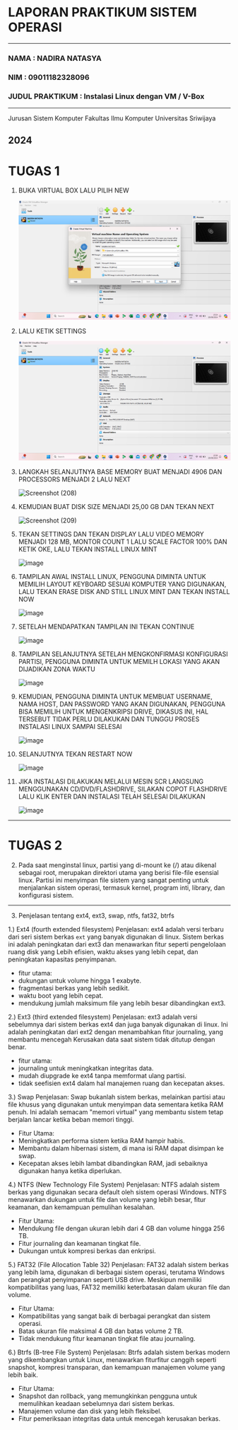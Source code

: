 # LAPORAN PRAKTIKUM SISTEM OPERASI
---
### NAMA : NADIRA NATASYA
### NIM : 09011182328096
### JUDUL PRAKTIKUM : Instalasi Linux dengan VM / V-Box
---
Jurusan Sistem Komputer
Fakultas Ilmu Komputer 
Universitas Sriwijaya 

2024
---

# TUGAS 1
1. BUKA VIRTUAL BOX LALU PILIH NEW
   
   ![Screenshot (205)](https://github.com/NADIRANTS/SISTEM-OPERASI/blob/main/File/364189511-30256a0c-de75-461d-b982-8740a6bba135.png)
  

2. LALU KETIK SETTINGS
 
   ![Screenshot (207)](https://github.com/NADIRANTS/SISTEM-OPERASI/blob/main/File/364189653-d231600d-8e2e-403f-acfa-a01789ee3489.png)


3. LANGKAH SELANJUTNYA BASE MEMORY BUAT MENJADI 4906 DAN 
PROCESSORS MENJADI 2 LALU NEXT

   ![Screenshot (208)](https://github.com/user-attachments/assets/54c0a9cd-569b-4f56-8932-5eed69249031)

   
4. KEMUDIAN BUAT DISK SIZE MENJADI 25,00 GB DAN TEKAN NEXT

    ![Screenshot (209)](https://github.com/user-attachments/assets/c99239eb-8531-4aad-96b2-2fdc988bbea2)


5. TEKAN SETTINGS DAN TEKAN DISPLAY LALU VIDEO MEMORY MENJADI 128 MB, MONTOR COUNT 1 LALU SCALE FACTOR 100% DAN KETIK OKE, LALU TEKAN INSTALL LINUX MINT

    ![image](https://github.com/user-attachments/assets/54d2bc76-7c7b-41d9-b6a7-f122869888e1)


6. TAMPILAN AWAL INSTALL LINUX, PENGGUNA DIMINTA UNTUK MEMILIH LAYOUT KEYBOARD SESUAI KOMPUTER YANG DIGUNAKAN, LALU TEKAN ERASE DISK AND STILL LINUX MINT DAN TEKAN INSTALL NOW

    ![image](https://github.com/user-attachments/assets/016081b6-53bd-4310-b90c-573650fcefa0)


7. SETELAH MENDAPATKAN TAMPILAN INI TEKAN CONTINUE

   ![image](https://github.com/user-attachments/assets/1e2e0ac9-fdd0-4535-acee-9cb578e4e6ec)


8. TAMPILAN SELANJUTNYA SETELAH MENGKONFIRMASI KONFIGURASI PARTISI, PENGGUNA DIMINTA UNTUK MEMILH LOKASI YANG AKAN DIJADIKAN ZONA WAKTU

   ![image](https://github.com/user-attachments/assets/584f345e-47db-4126-a7ba-e1010d91a1cb)


9. KEMUDIAN, PENGGUNA DIMINTA UNTUK MEMBUAT USERNAME, NAMA HOST, DAN PASSWORD YANG AKAN DIGUNAKAN, PENGGUNA BISA MEMILIH UNTUK MENGENKRIPSI DRIVE, DIKASUS INI, HAL TERSEBUT TIDAK PERLU DILAKUKAN DAN TUNGGU PROSES INSTALASI LINUX SAMPAI SELESAI

    ![image](https://github.com/user-attachments/assets/edb51c40-2399-45c0-84ab-1a9da690feea)


10. SELANJUTNYA TEKAN RESTART NOW

    ![image](https://github.com/user-attachments/assets/ad5a4416-9c5e-489d-8614-fd73e9de6345)


11. JIKA INSTALASI DILAKUKAN MELALUI MESIN SCR LANGSUNG MENGGUNAKAN CD/DVD/FLASHDRIVE, SILAKAN COPOT FLASHDRIVE LALU KLIK ENTER DAN INSTALASI TELAH SELESAI DILAKUKAN

    ![image](https://github.com/user-attachments/assets/f3c03e7e-ab90-4446-aca4-62672b2f197d)

---

# TUGAS 2
2. Pada saat menginstal linux, partisi yang di-mount ke (/) atau dikenal sebagai 
root, merupakan direktori utama yang berisi file-file esensial linux. Partisi ini 
menyimpan file sistem yang sangat penting untuk menjalankan sistem operasi, 
termasuk kernel, program inti, library, dan konfigurasi sistem.

---

3. Penjelasan tentang ext4, ext3, swap, ntfs, fat32, btrfs

1.) Ext4 (fourth extended filesystem)
Penjelasan: ext4 adalah versi terbaru dari seri sistem berkas `ext` yang banyak 
digunakan di linux.
Sistem berkas ini adalah peningkatan dari ext3 dan menawarkan fitur seperti 
pengelolaan ruang disk yang
Lebih efisien, waktu akses yang lebih cepat, dan peningkatan kapasitas 
penyimpanan.
- fitur utama:
- dukungan untuk volume hingga 1 exabyte.
- fragmentasi berkas yang lebih sedikit.
- waktu boot yang lebih cepat.
- mendukung jumlah maksimum file yang lebih besar dibandingkan ext3.
  
2.) Ext3 (third extended filesystem)
Penjelasan: ext3 adalah versi sebelumnya dari sistem berkas ext4 dan juga 
banyak digunakan di linux.
Ini adalah peningkatan dari ext2 dengan menambahkan fitur journaling, yang 
membantu mencegah
Kerusakan data saat sistem tidak ditutup dengan benar.
- fitur utama:
- journaling untuk meningkatkan integritas data.
- mudah diupgrade ke ext4 tanpa memformat ulang partisi.
- tidak seefisien ext4 dalam hal manajemen ruang dan kecepatan akses.
  
3.) Swap
Penjelasan: Swap bukanlah sistem berkas, melainkan partisi atau file khusus yang 
digunakan untuk
menyimpan data sementara ketika RAM penuh. Ini adalah semacam "memori 
virtual" yang membantu
sistem tetap berjalan lancar ketika beban memori tinggi.
- Fitur Utama:
- Meningkatkan performa sistem ketika RAM hampir habis.
- Membantu dalam hibernasi sistem, di mana isi RAM dapat disimpan ke swap.
- Kecepatan akses lebih lambat dibandingkan RAM, jadi sebaiknya digunakan 
hanya ketika
diperlukan.

4.) NTFS (New Technology File System)
Penjelasan: NTFS adalah sistem berkas yang digunakan secara default oleh sistem 
operasi Windows.
NTFS menawarkan dukungan untuk file dan volume yang lebih besar, fitur 
keamanan, dan kemampuan
pemulihan kesalahan.
- Fitur Utama:
- Mendukung file dengan ukuran lebih dari 4 GB dan volume hingga 256 TB.
- Fitur journaling dan keamanan tingkat file.
- Dukungan untuk kompresi berkas dan enkripsi.
  
5.) FAT32 (File Allocation Table 32)
Penjelasan: FAT32 adalah sistem berkas yang lebih lama, digunakan di berbagai 
sistem operasi,
terutama Windows dan perangkat penyimpanan seperti USB drive. Meskipun 
memiliki kompatibilitas
yang luas, FAT32 memiliki keterbatasan dalam ukuran file dan volume.
- Fitur Utama:
- Kompatibilitas yang sangat baik di berbagai perangkat dan sistem operasi.
- Batas ukuran file maksimal 4 GB dan batas volume 2 TB.
- Tidak mendukung fitur keamanan tingkat file atau journaling.
  
6.) Btrfs (B-tree File System)
Penjelasan: Btrfs adalah sistem berkas modern yang dikembangkan untuk Linux, 
menawarkan fiturfitur canggih seperti snapshot, kompresi transparan, dan 
kemampuan manajemen volume yang lebih baik.
- Fitur Utama:
- Snapshot dan rollback, yang memungkinkan pengguna untuk memulihkan 
keadaan sebelumnya dari
sistem berkas.
- Manajemen volume dan disk yang lebih fleksibel.
- Fitur pemeriksaan integritas data untuk mencegah kerusakan berkas.


